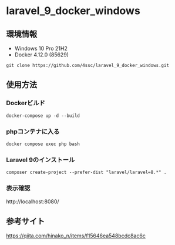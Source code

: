 # laravel_9_docker_windows
## 環境情報
- Windows 10 Pro 21H2
- Docker 4.12.0 (85629)

```
git clone https://github.com/4ssc/laravel_9_docker_windows.git
```
## 使用方法
### Dockerビルド
```
docker-compose up -d --build
```
### phpコンテナに入る
```
docker compose exec php bash
```
### Laravel 9のインストール
```
composer create-project --prefer-dist "laravel/laravel=8.*" .
```
### 表示確認
http://localhost:8080/

## 参考サイト
https://qiita.com/hinako_n/items/f15646ea548bcdc8ac6c
